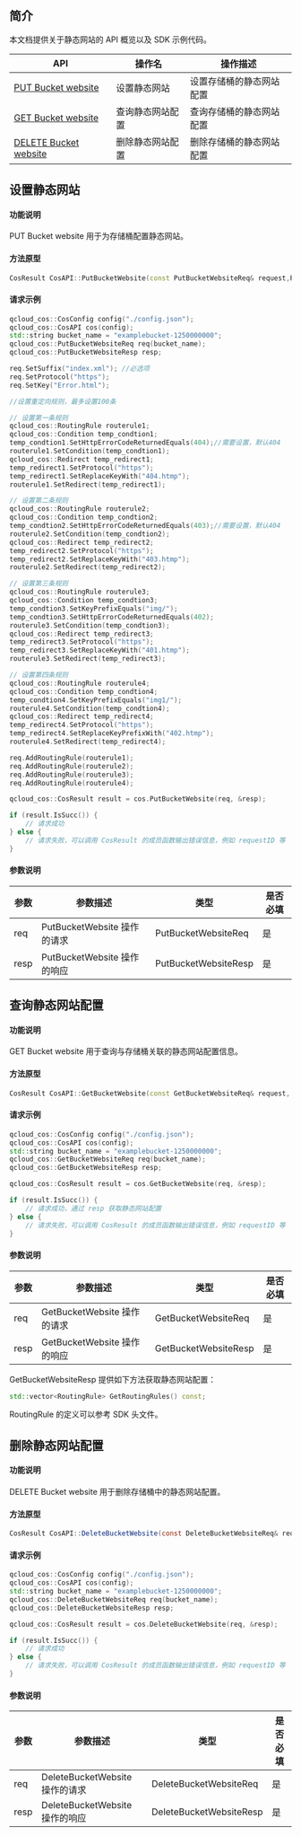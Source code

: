 

## 简介

本文档提供关于静态网站的 API 概览以及 SDK 示例代码。

| API                                                          | 操作名           | 操作描述                 |
| ------------------------------------------------------------ | ---------------- | ------------------------ |
| [PUT Bucket website](https://intl.cloud.tencent.com/document/product/436/30617) | 设置静态网站     | 设置存储桶的静态网站配置 |
| [GET Bucket website](https://intl.cloud.tencent.com/document/product/436/30616) | 查询静态网站配置 | 查询存储桶的静态网站配置 |
| [DELETE Bucket website](https://intl.cloud.tencent.com/document/product/436/30629) | 删除静态网站配置 | 删除存储桶的静态网站配置 |

## 设置静态网站

#### 功能说明

PUT Bucket website 用于为存储桶配置静态网站。

#### 方法原型

```cpp
CosResult CosAPI::PutBucketWebsite(const PutBucketWebsiteReq& request,PutBucketWebsiteResp* response);
```

#### 请求示例

```cpp
qcloud_cos::CosConfig config("./config.json");
qcloud_cos::CosAPI cos(config);
std::string bucket_name = "examplebucket-1250000000";
qcloud_cos::PutBucketWebsiteReq req(bucket_name);
qcloud_cos::PutBucketWebsiteResp resp;

req.SetSuffix("index.xml"); //必选项
req.SetProtocol("https");
req.SetKey("Error.html");

//设置重定向规则，最多设置100条 

// 设置第一条规则
qcloud_cos::RoutingRule routerule1;
qcloud_cos::Condition temp_condtion1;
temp_condtion1.SetHttpErrorCodeReturnedEquals(404);//需要设置，默认404
routerule1.SetCondition(temp_condtion1);
qcloud_cos::Redirect temp_redirect1;
temp_redirect1.SetProtocol("https");
temp_redirect1.SetReplaceKeyWith("404.htmp");
routerule1.SetRedirect(temp_redirect1);

// 设置第二条规则
qcloud_cos::RoutingRule routerule2;
qcloud_cos::Condition temp_condtion2;
temp_condtion2.SetHttpErrorCodeReturnedEquals(403);//需要设置，默认404
routerule2.SetCondition(temp_condtion2);
qcloud_cos::Redirect temp_redirect2;
temp_redirect2.SetProtocol("https");
temp_redirect2.SetReplaceKeyWith("403.htmp");
routerule2.SetRedirect(temp_redirect2);

// 设置第三条规则
qcloud_cos::RoutingRule routerule3;
qcloud_cos::Condition temp_condtion3;
temp_condtion3.SetKeyPrefixEquals("img/");
temp_condtion3.SetHttpErrorCodeReturnedEquals(402);
routerule3.SetCondition(temp_condtion3);
qcloud_cos::Redirect temp_redirect3;
temp_redirect3.SetProtocol("https");
temp_redirect3.SetReplaceKeyWith("401.htmp");
routerule3.SetRedirect(temp_redirect3);

// 设置第四条规则
qcloud_cos::RoutingRule routerule4;
qcloud_cos::Condition temp_condtion4;
temp_condtion4.SetKeyPrefixEquals("img1/");
routerule4.SetCondition(temp_condtion4);
qcloud_cos::Redirect temp_redirect4;
temp_redirect4.SetProtocol("https");
temp_redirect4.SetReplaceKeyPrefixWith("402.htmp");
routerule4.SetRedirect(temp_redirect4);

req.AddRoutingRule(routerule1);
req.AddRoutingRule(routerule2);
req.AddRoutingRule(routerule3);
req.AddRoutingRule(routerule4);

qcloud_cos::CosResult result = cos.PutBucketWebsite(req, &resp);

if (result.IsSucc()) {
	// 请求成功
} else {
    // 请求失败，可以调用 CosResult 的成员函数输出错误信息，例如 requestID 等
} 
```

#### 参数说明

| 参数 | 参数描述                  | 类型                | 是否必填  |
| ---- | --------------------------| --------------------| ------|
| req  | PutBucketWebsite 操作的请求| PutBucketWebsiteReq | 是    |
| resp | PutBucketWebsite 操作的响应| PutBucketWebsiteResp| 是    |


## 查询静态网站配置

#### 功能说明

GET Bucket website 用于查询与存储桶关联的静态网站配置信息。

#### 方法原型

```cpp
CosResult CosAPI::GetBucketWebsite(const GetBucketWebsiteReq& request, GetBucketWebsiteResp* response);
```

#### 请求示例

```cpp
qcloud_cos::CosConfig config("./config.json");
qcloud_cos::CosAPI cos(config);
std::string bucket_name = "examplebucket-1250000000";
qcloud_cos::GetBucketWebsiteReq req(bucket_name);
qcloud_cos::GetBucketWebsiteResp resp;

qcloud_cos::CosResult result = cos.GetBucketWebsite(req, &resp);

if (result.IsSucc()) {
	// 请求成功，通过 resp 获取静态网站配置
} else {
    // 请求失败，可以调用 CosResult 的成员函数输出错误信息，例如 requestID 等
} 
```

#### 参数说明

| 参数 | 参数描述                  | 类型                | 是否必填  |
| ---- | --------------------------| --------------------| ------|
| req  | GetBucketWebsite 操作的请求| GetBucketWebsiteReq | 是    |
| resp | GetBucketWebsite 操作的响应| GetBucketWebsiteResp| 是    |


GetBucketWebsiteResp 提供如下方法获取静态网站配置：
```cpp
std::vector<RoutingRule> GetRoutingRules() const;
```

RoutingRule 的定义可以参考 SDK 头文件。


## 删除静态网站配置

#### 功能说明

DELETE Bucket website 用于删除存储桶中的静态网站配置。

#### 方法原型

```java
CosResult CosAPI::DeleteBucketWebsite(const DeleteBucketWebsiteReq& request, DeleteBucketWebsiteResp* response);
```

#### 请求示例

```cpp
qcloud_cos::CosConfig config("./config.json");
qcloud_cos::CosAPI cos(config);
std::string bucket_name = "examplebucket-1250000000";
qcloud_cos::DeleteBucketWebsiteReq req(bucket_name);
qcloud_cos::DeleteBucketWebsiteResp resp;

qcloud_cos::CosResult result = cos.DeleteBucketWebsite(req, &resp);

if (result.IsSucc()) {
	// 请求成功
} else {
    // 请求失败，可以调用 CosResult 的成员函数输出错误信息，例如 requestID 等
} 
```

#### 参数说明

| 参数 | 参数描述                     | 类型                   | 是否必填  |
| ---- | -----------------------------| -----------------------| ------|
| req  | DeleteBucketWebsite 操作的请求| DeleteBucketWebsiteReq | 是    |
| resp | DeleteBucketWebsite 操作的响应| DeleteBucketWebsiteResp| 是    |

